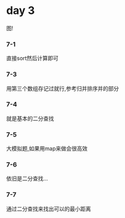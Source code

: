 # day 3

图!

### 7-1

直接sort然后计算即可

### 7-3

用第三个数组存记过就行,参考归并排序并的部分

### 7-4

就是基本的二分查找

### 7-5

大模拟题,如果用map来做会很高效

### 7-6

依旧是二分查找...

### 7-7

通过二分查找来找出可以的最小距离
